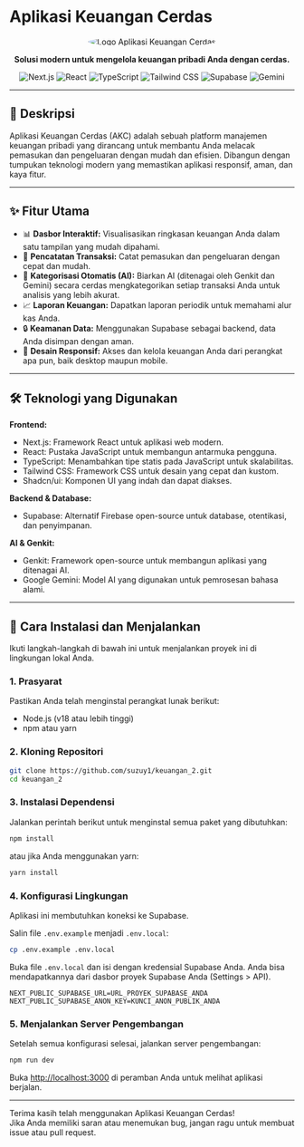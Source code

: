 # Aplikasi Keuangan Cerdas

<p align="center">
  <img src="https://placehold.co/150x150/7c3aed/ffffff?text=AKC" alt="Logo Aplikasi Keuangan Cerdas" style="border-radius: 50%;">
</p>

<p align="center">
  <strong>Solusi modern untuk mengelola keuangan pribadi Anda dengan cerdas.</strong>
</p>

<p align="center">
  <img src="https://img.shields.io/badge/Framework-Next.js_14-000000.svg?style=for-the-badge&logo=next.js&logoColor=white" alt="Next.js">
  <img src="https://img.shields.io/badge/UI_Library-React-61DAFB.svg?style=for-the-badge&logo=react&logoColor=black" alt="React">
  <img src="https://img.shields.io/badge/Language-TypeScript-3178C6.svg?style=for-the-badge&logo=typescript&logoColor=white" alt="TypeScript">
  <img src="https://img.shields.io/badge/Styling-Tailwind_CSS-38B2AC.svg?style=for-the-badge&logo=tailwind-css&logoColor=white" alt="Tailwind CSS">
  <img src="https://img.shields.io/badge/Backend-Supabase-3FCF8E.svg?style=for-the-badge&logo=supabase&logoColor=white" alt="Supabase">
  <img src="https://img.shields.io/badge/AI-Google_Gemini-4285F4.svg?style=for-the-badge&logo=google-gemini&logoColor=white" alt="Gemini">
</p>

---

## 📝 Deskripsi

Aplikasi Keuangan Cerdas (AKC) adalah sebuah platform manajemen keuangan pribadi yang dirancang untuk membantu Anda melacak pemasukan dan pengeluaran dengan mudah dan efisien. Dibangun dengan tumpukan teknologi modern yang memastikan aplikasi responsif, aman, dan kaya fitur.

---

## ✨ Fitur Utama

- 📊 **Dasbor Interaktif:** Visualisasikan ringkasan keuangan Anda dalam satu tampilan yang mudah dipahami.
- 💸 **Pencatatan Transaksi:** Catat pemasukan dan pengeluaran dengan cepat dan mudah.
- 🤖 **Kategorisasi Otomatis (AI):** Biarkan AI (ditenagai oleh Genkit dan Gemini) secara cerdas mengkategorikan setiap transaksi Anda untuk analisis yang lebih akurat.
- 📈 **Laporan Keuangan:** Dapatkan laporan periodik untuk memahami alur kas Anda.
- 🔒 **Keamanan Data:** Menggunakan Supabase sebagai backend, data Anda disimpan dengan aman.
- 📱 **Desain Responsif:** Akses dan kelola keuangan Anda dari perangkat apa pun, baik desktop maupun mobile.

---

## 🛠️ Teknologi yang Digunakan

**Frontend:**
- Next.js: Framework React untuk aplikasi web modern.
- React: Pustaka JavaScript untuk membangun antarmuka pengguna.
- TypeScript: Menambahkan tipe statis pada JavaScript untuk skalabilitas.
- Tailwind CSS: Framework CSS untuk desain yang cepat dan kustom.
- Shadcn/ui: Komponen UI yang indah dan dapat diakses.

**Backend & Database:**
- Supabase: Alternatif Firebase open-source untuk database, otentikasi, dan penyimpanan.

**AI & Genkit:**
- Genkit: Framework open-source untuk membangun aplikasi yang ditenagai AI.
- Google Gemini: Model AI yang digunakan untuk pemrosesan bahasa alami.

---

## 🚀 Cara Instalasi dan Menjalankan

Ikuti langkah-langkah di bawah ini untuk menjalankan proyek ini di lingkungan lokal Anda.

### 1. Prasyarat

Pastikan Anda telah menginstal perangkat lunak berikut:
- Node.js (v18 atau lebih tinggi)
- npm atau yarn

### 2. Kloning Repositori

```bash
git clone https://github.com/suzuy1/keuangan_2.git
cd keuangan_2
```

### 3. Instalasi Dependensi

Jalankan perintah berikut untuk menginstal semua paket yang dibutuhkan:

```bash
npm install
```
atau jika Anda menggunakan yarn:
```bash
yarn install
```

### 4. Konfigurasi Lingkungan

Aplikasi ini membutuhkan koneksi ke Supabase.

Salin file `.env.example` menjadi `.env.local`:

```bash
cp .env.example .env.local
```

Buka file `.env.local` dan isi dengan kredensial Supabase Anda. Anda bisa mendapatkannya dari dasbor proyek Supabase Anda (Settings > API).

```
NEXT_PUBLIC_SUPABASE_URL=URL_PROYEK_SUPABASE_ANDA
NEXT_PUBLIC_SUPABASE_ANON_KEY=KUNCI_ANON_PUBLIK_ANDA
```

### 5. Menjalankan Server Pengembangan

Setelah semua konfigurasi selesai, jalankan server pengembangan:

```bash
npm run dev
```
Buka [http://localhost:3000](http://localhost:3000) di peramban Anda untuk melihat aplikasi berjalan.

---

Terima kasih telah menggunakan Aplikasi Keuangan Cerdas!  
Jika Anda memiliki saran atau menemukan bug, jangan ragu untuk membuat issue atau pull request.
